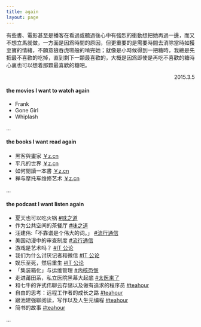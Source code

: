 ```yaml
---
title: again
layout: page
---
```


有些書、電影甚至是播客在看過或聽過後心中有強烈的衝動想把她再過一邊，而又不想立馬就做，一方面是因爲時間的原因，但更重要的是需要時間去消除當時如獲至寶的情緒，不願意狼吞虎嚥般的啃完她；就像是小時候得到一把糖時，我總是先把最不喜歡的吃掉，直到剩下一顆最喜歡的，大概是因爲即使是再吃不喜歡的糖時心裏也可以想着那顆最喜歡的糖吧。

<p align="right">2015.3.5</p>

#### the movies I want to watch again

<ul class="listing">
  <li class="listing-seperator">Frank</li>
  <li class="listing-seperator">Gone Girl</li> 
  <li class="listing-seperator">Whiplash</li>
</ul>

...

#### the books I want read again

<ul class="listing">
  <li class="listing-seperator">黑客與畫家 <a href="http://www.amazon.cn/%E9%BB%91%E5%AE%A2%E4%B8%8E%E7%94%BB%E5%AE%B6-%E7%A1%85%E8%B0%B7%E5%88%9B%E4%B8%9A%E4%B9%8B%E7%88%B6Paul-Graham%E6%96%87%E9%9B%86-Paul-Graham/dp/B00ALPRKH0">￥z.cn</a></li> 
  <li class="listing-seperator">平凡的世界 <a href="http://www.amazon.cn/%E5%B9%B3%E5%87%A1%E7%9A%84%E4%B8%96%E7%95%8C-%E8%B7%AF%E9%81%A5/dp//B0079RCDAM">￥z.cn</a></li>
  <li class="listing-seperator">如何閱讀一本書 <a href="http://www.amazon.cn/%E5%A6%82%E4%BD%95%E9%98%85%E8%AF%BB%E4%B8%80%E6%9C%AC%E4%B9%A6-%E8%8E%AB%E6%8F%90%E9%BB%98%C2%B7J%C2%B7%E8%89%BE%E5%BE%B7%E5%8B%92/dp/B00IX8NX5A">￥z.cn</a></li>
  <li class="listing-seperator">禅与摩托车维修艺术 <a href="http://www.amazon.cn/%E7%A6%85%E4%B8%8E%E6%91%A9%E6%89%98%E8%BD%A6%E7%BB%B4%E4%BF%AE%E8%89%BA%E6%9C%AF-%E7%BD%97%E4%BC%AF%E7%89%B9%E2%80%A2M-%E6%B3%A2%E8%A5%BF%E6%A0%BC/dp/B005O4PUFC">￥z.cn</a></li>
</ul>

...

#### the podcast I want listen again

<ul class="listing">
  <li class="listing-seperator">
  夏天也可以吃火锅 <a href="http://ipn.li/weizhidao/" title="味之道">#味之道</a>
  </li>
  <li class="listing-seperator">
  作为公共空间的茶餐厅 <a href="http://ipn.li/weizhidao/" title="味之道">#味之道</a>
  </li>
  <li class="listing-seperator">
  汪建伟:「不靠谱是个伟大的词。」 <a href="http://ipn.li/popdispatch/" title="流行通信">#流行通信</a>
  </li>
  <li class="listing-seperator">
  美国动漫中的审查制度 <a href="http://ipn.li/popdispatch/" title="流行通信">#流行通信</a>
  </li>
  <li class="listing-seperator">
  游戏是艺术吗？ <a href="http://ipn.li/itgonglun/" title="IT 公论">#IT 公论</a>
  </li>
  <li class="listing-seperator">
  我们为什么讨厌记者和微信 <a href="http://ipn.li/itgonglun/" title="IT 公论">#IT 公论</a>
  </li>
  <li class="listing-seperator">
  娱乐至死，然后重生 <a href="http://ipn.li/itgonglun/" title="IT 公论">#IT 公论</a>
  </li>
  <li class="listing-seperator">
  「集装箱化」与运维管理 <a href="http://ipn.li/kernelpanic/" title="内核恐慌">#内核恐慌</a>
  </li>
  <li class="listing-seperator">
  走进莆田系，私立医院黑幕大起底 <a href="http://ipn.li/taiyilaile/" title="太医来了">#太医来了</a>
  </li>  

  <li class="listing-seperator">
  和七牛的许式伟聊云存储以及做有追求的程序员 <a href="http://teahour.fm/" title="teahour">#teahour</a>
  </li>
  <li class="listing-seperator">
  自由的思考：远程工作者的成长之路 <a href="http://teahour.fm/" title="teahour">#teahour</a>
  </li>
  <li class="listing-seperator">
  跟池建强聊阅读，写作以及人生元编程 <a href="http://teahour.fm/" title="teahour">#teahour</a>
  </li>  
  <li class="listing-seperator">
  简书的故事 <a href="http://teahour.fm/" title="teahour">#teahour</a>
  </li>    
</ul>

...